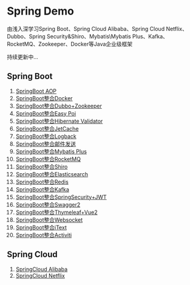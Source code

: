 # Spring Demo

由浅入深学习Spring Boot、Spring Cloud Alibaba、Spring Cloud Netflix、Dubbo、Spring Security&Shiro、Mybatis\Mybatis
Plus、Kafka、RocketMQ、Zookeeper、Docker等Java企业级框架

持续更新中...

## Spring Boot

1. [SpringBoot AOP](./springboot-aop)
2. [SpringBoot整合Docker](./springboot-docker)
3. [SpringBoot整合Dubbo+Zookeeper](./springboot-dubbo-zookeeper)
4. [SpringBoot整合Easy Poi](./springboot-easypoi)
5. [SpringBoot整合Hibernate Validator](./springboot-hibernate-validator)
6. [SpringBoot整合JetCache](./springboot-jetcache)
7. [SpringBoot整合Logback](./springboot-logback)
8. [SpringBoot整合邮件发送](./springboot-mail)
9. [SpringBoot整合Mybatis Plus](./springboot-mybatisplus)
10. [SpringBoot整合RocketMQ](./springboot-rocketmq)
11. [SpringBoot整合Shiro](./springboot-shiro)
12. [SpringBoot整合Elasticsearch](./springboot-springdata-elasticsearch)
13. [SpringBoot整合Redis](./springboot-springdata-redis)
14. [SpringBoot整合Kafka](./springboot-springkafka)
15. [SpringBoot整合SpringSecurity+JWT](./springboot-springsecurity-jwt)
16. [SpringBoot整合Swagger2](./springboot-swagger2)
17. [SpringBoot整合Thymeleaf+Vue2](./springboot-thymeleaf-vue2)
18. [SpringBoot整合Websocket](./springboot-websocket)
19. [SpringBoot整合iText](./springboot-itext)
20. [SpringBoot整合Activiti](./springboot-activiti)

## Spring Cloud

1. [SpringCloud Alibaba](./springcloud-alibaba)
2. [SpringCloud Netflix](./springcloud-netflix)
